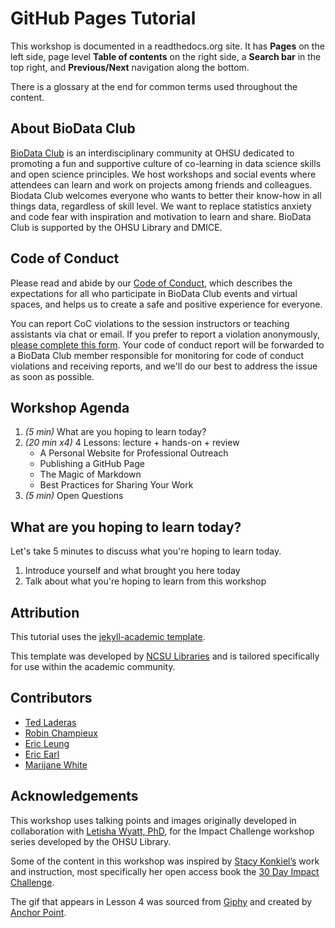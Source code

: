# GitHub Pages Tutorial

This workshop is documented in a readthedocs.org site.  It has **Pages** on the left side, page level **Table of contents** on the right side, a **Search bar** in the top right, and **Previous/Next** navigation along the bottom.

There is a glossary at the end for common terms used throughout the content.

## About BioData Club
[BioData Club](https://biodata-club.github.io/) is an interdisciplinary community at OHSU dedicated to promoting a fun and supportive culture of co-learning in data science skills and open science principles. We host workshops and social events where attendees can learn and work on projects among friends and colleagues. Biodata Club welcomes everyone who wants to better their know-how in all things data, regardless of skill level. We want to replace statistics anxiety and code fear with inspiration and motivation to learn and share. BioData Club is supported by the OHSU Library and DMICE.
## Code of Conduct
Please read and abide by our [Code of Conduct](https://biodata-club.github.io/code_of_conduct/), which describes the expectations for all who participate in BioData Club events and virtual spaces, and helps us to create a safe and positive experience for everyone.

You can report CoC violations to the session instructors or teaching assistants via chat or email.  If you prefer to report a violation anonymously, [please complete this form](https://ohsu.ca1.qualtrics.com/jfe/form/SV_8joYAQSpzU6kwuN).  Your code of conduct report will be forwarded to a BioData Club member responsible for monitoring for code of conduct violations and receiving reports, and we'll do our best to address the issue as soon as possible.
 
## Workshop Agenda

1. *(5 min)* What are you hoping to learn today?
1. *(20 min x4)* 4 Lessons: lecture + hands-on + review
    - A Personal Website for Professional Outreach
    - Publishing a GitHub Page
    - The Magic of Markdown
    - Best Practices for Sharing Your Work
1. *(5 min)* Open Questions

## What are you hoping to learn today?

Let's take 5 minutes to discuss what you're hoping to learn today.

1. Introduce yourself and what brought you here today
1. Talk about what you're hoping to learn from this workshop

## Attribution

This tutorial uses the [jekyll-academic template](https://github.com/NCSU-Libraries/jekyll-academic).

This template was developed by [NCSU Libraries](https://www.lib.ncsu.edu/) and is tailored specifically for use within the academic community.

## Contributors

- [Ted Laderas](mailto:laderast@ohsu.edu)
- [Robin Champieux](mailto:champieu@ohsu.edu)
- [Eric Leung](mailto:leunge@ohsu.edu)
- [Eric Earl](mailto:earl@ohsu.edu)
- [Marijane White](mailto:whimar@ohsu.edu)

## Acknowledgements

This workshop uses talking points and images originally developed in collaboration with [Letisha Wyatt, PhD](https://www.letisharwyatt.com), for the Impact Challenge workshop series developed by the OHSU Library.

Some of the content in this workshop was inspired by [Stacy Konkiel’s]( https://stacykonkiel.org/) work and instruction, most specifically her open access book the [30 Day Impact Challenge]( http://blog.impactstory.org/research-impact-challenge-ebook/). 

The gif that appears in Lesson 4 was sourced from [Giphy]( https://giphy.com/) and created by [Anchor Point](https://www.anchorpoint.work/).  
